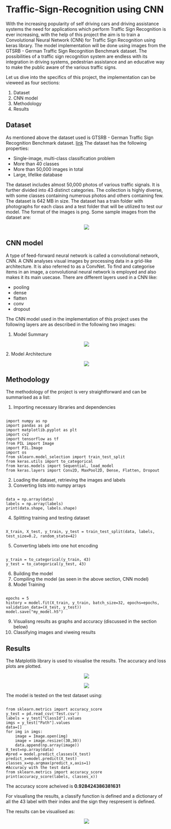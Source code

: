 # Traffic-Sign-Recognition using CNN

With the increasing popularity of self driving cars and driving assistance systems the need for applications which perform Traffic Sign Recognition is ever increasing, with the help of this project the aim is to train a Convolutional Neural Network (CNN) for Traffic Sign Recognition using keras library. The model implementation will be done using images from the GTSRB - German Traffic Sign Recognition Benchmark dataset. The possibilities of a traffic sign recognition system are endless with its integration in driving systems, pedestrian assistance and an educative way to make the public aware of the various traffic signs.

Let us dive into the specifics of this project, the implementation can be vieweed as four sections:
1. Dataset
2. CNN model
3. Methodology
4. Results

## Dataset

As mentioned above the dataset used is GTSRB - German Traffic Sign Recognition Benchmark dataset. [link](https://www.kaggle.com/datasets/meowmeowmeowmeowmeow/gtsrb-german-traffic-sign)
The dataset has the following properties:
- Single-image, multi-class classification problem
- More than 40 classes
- More than 50,000 images in total
- Large, lifelike database

The dataset includes almost 50,000 photos of various traffic signals. It is further divided into 43 distinct categories. The collection is highly diverse, with some classes containing numerous photos and others containing few. The dataset is 642 MB in size. The dataset has a train folder with photographs for each class and a test folder that will be utilized to test our model. The format of the images is png.
Some sample images from the dataset are: 

<p align="center">
    <img src="sample.png">
</p>

## CNN model

A type of feed-forward neural network is called a convolutional network, CNN. A CNN analyses visual images by processing data in a grid-like architecture. It is also referred to as a ConvNet. To find and categorise items in an image, a convolutional neural network is employed and also makes it its main usecase.
There are different layers used in a CNN like:
- pooling
- dense 
- flatten
- conv
- dropout

The CNN model used in the implementation of this project uses the following layers are as described in the following two images:
 1. Model Summary
<p align="center">
    <img src="model summary.png">
</p>
2. Model Architecture
<p align="center">
    <img src="tsr_model.png">
</p>

## Methodology

The methodology of the project is very straightforward and can be summarised as a list:
1. Importing necessary libraries and dependencies
<pre><code>
import numpy as np 
import pandas as pd 
import matplotlib.pyplot as plt
import cv2
import tensorflow as tf
from PIL import Image
import PIL.Image
import os
from sklearn.model_selection import train_test_split
from keras.utils import to_categorical
from keras.models import Sequential, load_model
from keras.layers import Conv2D, MaxPool2D, Dense, Flatten, Dropout
</code></pre>

2. Loading the dataset, retrieving the images and labels
3. Converting lists into numpy arrays
<pre><code>
data = np.array(data)
labels = np.array(labels)
print(data.shape, labels.shape)
</code></pre>
4. Splitting training and testing dataset
<pre><code>
X_train, X_test, y_train, y_test = train_test_split(data, labels, test_size=0.2, random_state=42)
</code></pre>
5. Converting labels into one hot encoding
<pre><code>
y_train = to_categorical(y_train, 43)
y_test = to_categorical(y_test, 43)
</code></pre>
6. Building the model
7. Compiling the model (as seen in the above section, CNN model)
8. Model Training
<pre><code>
epochs = 5
history = model.fit(X_train, y_train, batch_size=32, epochs=epochs, validation_data=(X_test, y_test))
model.save("my_model.h5")
</code></pre>
9. Visualisng results as graphs and accuracy (discussed in the section below)
10. Classifying images and viweing results

## Results

The Matplotlib library is used to visualise the results.
The accuracy and loss plots are plotted.
<p align="center">
    <img src="resultstsr.png">
</p>
<p align="center">
    <img src="losstsr.png">
</p>

The model is tested on the test dataset using:
<pre><code>
from sklearn.metrics import accuracy_score
y_test = pd.read_csv('Test.csv')
labels = y_test["ClassId"].values
imgs = y_test["Path"].values
data=[]
for img in imgs:
    image = Image.open(img)
    image = image.resize((30,30))
    data.append(np.array(image))
X_test=np.array(data)
#pred = model.predict_classes(X_test)
predict_x=model.predict(X_test) 
classes_x=np.argmax(predict_x,axis=1)
#Accuracy with the test data
from sklearn.metrics import accuracy_score
print(accuracy_score(labels, classes_x))
</code></pre>
The accuracy score acheived is **0.928424386381631**

For visualisng the results, a classify function is defined and a dictionary of all the 43 label with their index and the sign they respresent is defined. 

The results can be visualised as:
<p align="center">
    <img src="tsr_results.png">
</p>
